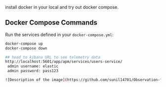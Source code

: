  install docker in your local and try out docker compose.


## Docker Compose Commands
Run the services defined in your `docker-compose.yml`:
```bash
docker-compose up
docker-compose down

## head to kibana URL to see telemetry data
http://localhost:5601/app/apm/services/users-service/
 admin username: elastic
 admin password: pass123

![Description of the image](https://github.com/sunil14701/Observation-flask-app/blob/new_code/static/main_meta.PNG)




